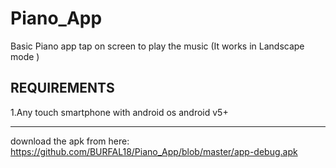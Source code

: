 # Piano_App
Basic Piano app
tap on screen to play the music
(It works in Landscape mode )
## REQUIREMENTS
1.Any touch smartphone with 
android os 
android v5+
******************************************************************
download the apk from here: 
https://github.com/BURFAL18/Piano_App/blob/master/app-debug.apk
